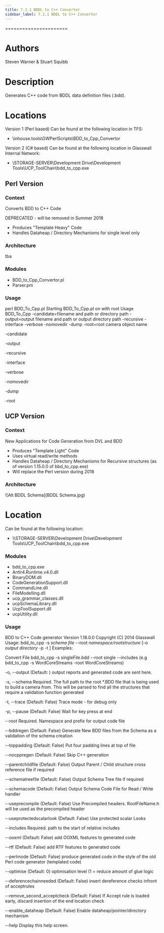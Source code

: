 ```yaml
---
title: 7.1.1 BDDL to C++ Converter
sidebar_label: 7.1.1 BDDL to C++ Converter
---
```

======================

# Authors
Steven Warner & Stuart Squibb 

# Description
Generates C++ code from BDDL data definition files (.bdd).

# Locations

Version 1 (Perl based) Can be found at the following location in TFS:
- \\inhouse.tools\\GWPerlScripts\\BDD_to_Cpp_Convertor


Version 2 (C# based) Can be found at the following location in Glasswall Internal Network:
- \\STORAGE-SERVER\\Development Drive\\Development Tools\\UCP_ToolChain\\bdd_to_cpp.exe



## Perl Version 

### Context

Converts BDD to C++ Code

DEPRECATED - will be removed in Summer 2018
 
* Produces "Template Heavy" Code
* Handles Dataheap / Directory Mechanisms for single level only

###  Architecture

tba

###  Modules

* BDD_to_Cpp_Convertor.pl
* Parser.pm

###  Usage

perl BDD_To_Cpp.pl
Starting BDD_To_Cpp.pl on  with root
Usage BDD_To_Cpp -candidate=filename and path or directory path -output=output filename and path or output directory path -recursive -interface -verbose -nomovedir -dump -root=root camera object name

 -candidate

 -output

 -recursive

 -interface

 -verbose

 -nomovedir

 -dump

 -root



## UCP Version


### Context

New Applications for Code Generation from DVL and BDD

* Produces "Template Light" Code 
* Uses virtual read/write methods
* Handles Dataheap / Directory Mechanisms for Recursive structures (as of version 1.15.0.0 of bbd_to_cpp.exe)
* Will replace the Perl version during 2018


###  Architecture

![Alt BDDL Schema](BDDL Schema.jpg)

# Location
Can be found at the following location:

- \\\\STORAGE-SERVER\\Development Drive\\Development Tools\\UCP_ToolChain\\bdd_to_cpp.exe


###  Modules


* bdd_to_cpp.exe
* Antlr4.Runtime.v4.0.dll
* BinaryDOM.dll
* CodeGenerationSupport.dll
* CommandLine.dll
* FileModelling.dll
* ucp_grammar_classes.dll
* ucpSchemaLibrary.dll
* UcpToolSupport.dll
* ucpUtility.dll






###  Usage

BDD to C++ Code generator Version  1.18.0.0
Copyright (C) 2014 Glasswall
Usage: bdd_to_cpp -s *schema file* --root *namespace/rootstructure* \[-o *output directory* -p -t \]
Examples:

Convert File
bdd_to_cpp -s singleFile.bdd --root single --includes
(e.g bdd_to_cpp
-s WordCoreStreams -root WordCoreStreams)



  -o, --output                   (Default: ) output reports and generated code are sent here.

  -s, --schema                   Required. The full path to the root *.BDD file that is being used to build a camera from. This will be parsed to find all the structures that require a validation
                                 function generated

  -t, --trace                    (Default: False) Trace mode - for debug only

  -p, --pause                    (Default: False) Wait for key press at end

  --root                         Required. Namespace and prefix for output code file

  --bddregen                     (Default: False) Generate New BDD files from the Schema as a validation of the schema creation

  --toppadding                   (Default: False) Put four padding lines at top of file

  --nocppregen                   (Default: False) Skip C++ generation

  --parentchildfile              (Default: False) Output Parent / Child structure cross reference file if required

  --schematreefile               (Default: False) Output Schema Tree file if required

  --schemacode                   (Default: False) Output Schema Code File for Read / Write handler

  --useprecompile                (Default: False) Use Precompiled headers. RootFileName.h will be used as the precompiled header

  --useprotectedscalarlook       (Default: False) Use protected scalar Looks

  --includes                     Required. path to the start of relative includes

  --ooxml                        (Default: False) add OOXML features to generated code

  --rtf                          (Default: False) add RTF features to generated code

  --perlmode                     (Default: False) produce generated code in the style of the old Perl code generator (templated code)

  --optimise                     (Default: 0) optimisation level  (1 = reduce amount of glue logic

  --deferencechainneeded         (Default: False) insert dereference checks infront of acceptrules

  --remove_second_acceptcheck    (Default: False) If Accept rule is loaded early, discard insertion of the end location check

  --enable_dataheap              (Default: False) Enable dataheap/pointer/directory mechanism

  --help                         Display this help screen.